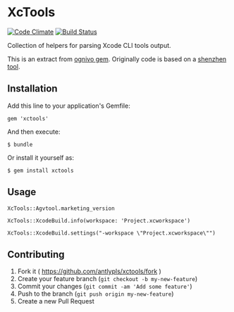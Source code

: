 # XcTools

[![Code Climate](http://img.shields.io/codeclimate/github/antlypls/xctools.svg?style=flat)](https://codeclimate.com/github/antlypls/xctools)
[![Build Status](http://img.shields.io/travis/antlypls/xctools.svg?style=flat)](https://travis-ci.org/antlypls/xctools)

Collection of helpers for parsing Xcode CLI tools output.

This is an extract from [ognivo gem](https://github.com/antlypls/ognivo).
Originally code is based on a [shenzhen tool](https://github.com/nomad/shenzhen).

## Installation

Add this line to your application's Gemfile:

    gem 'xctools'

And then execute:

    $ bundle

Or install it yourself as:

    $ gem install xctools

## Usage

    XcTools::Agvtool.marketing_version

    XcTools::XcodeBuild.info(workspace: 'Project.xcworkspace')

    XcTools::XcodeBuild.settings("-workspace \"Project.xcworkspace\"")

## Contributing

1. Fork it ( https://github.com/antlypls/xctools/fork )
2. Create your feature branch (`git checkout -b my-new-feature`)
3. Commit your changes (`git commit -am 'Add some feature'`)
4. Push to the branch (`git push origin my-new-feature`)
5. Create a new Pull Request
